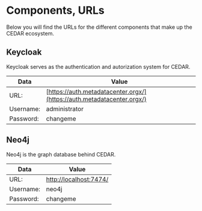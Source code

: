 # Components, URLs

Below you will find the URLs for the different components that make up the CEDAR ecosystem.


## Keycloak

Keycloak serves as the authentication and autorization system for CEDAR.

| Data        | Value                                     |
| ----------- | -----------                               |
| URL:        | [https://auth.metadatacenter.orgx/](https://auth.metadatacenter.orgx/)         |
| Username:   | administrator                             |
| Password:   | changeme                                  |


## Neo4j

Neo4j is the graph database behind CEDAR.

| Data        | Value                                     |
| ----------- | -----------                               |
| URL:        | [http://localhost:7474/](http://localhost:7474/)         |
| Username:   | neo4j                                     |
| Password:   | changeme                                  |


[//]: # (## Redis Commander)

[//]: # ()
[//]: # (`Redis Commander` is an optional component, it is started with the `monitoring` group of services.)

[//]: # ()
[//]: # (Redis is the memory cache and message queue behind CEDAR.)

[//]: # ()
[//]: # (| Data        | Value                                     |)

[//]: # (| ----------- | -----------                               |)

[//]: # (| URL:        | [http://localhost:8081/]&#40;http://localhost:8081/&#41;         |)


[//]: # (## Kibana)

[//]: # ()
[//]: # (`Kibana` is an optional component, it is started with the `monitoring` group of services.)

[//]: # ()
[//]: # (Kibana lets you monitor Elasticsearch, the search engine behind CEDAR.)

[//]: # ()
[//]: # (| Data        | Value                                     |)

[//]: # (| ----------- | -----------                               |)

[//]: # (| URL:        | [http://localhost:5601/]&#40;http://localhost:5601/&#41;         |)

[//]: # (| DEVTools URL:   | [http://localhost:5601/app/kibana#/dev_tools/console?_g=&#40;&#41;]&#40;http://localhost:5601/app/kibana#/dev_tools/console?_g=&#40;&#41;&#41;           |)


[//]: # (## phpMyAdmin)

[//]: # ()
[//]: # (`phpMyAdmin` is an optional component, it is started with the `monitoring` group of services.)

[//]: # ()
[//]: # (| Data        | Value                                     |)

[//]: # (| ----------- | -----------                               |)

[//]: # (| URL:        | [http://localhost:8082/]&#40;http://localhost:8082/&#41;         |)

[//]: # (| Server:     | 192.168.17.1                              |)

[//]: # (| Username:   | root                                      |)

[//]: # (| Password:   | changeme                                  |)
